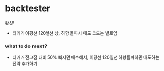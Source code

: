 # backtester
완성!
- 티커가 이평선 120일선 상, 하향 돌파시 매도 코드는 별로임
### what to do mext?
- 티커가 전고점 대비 50% 빠지면 매수해서, 이평선 120일선 하향돌파하면 매도하는 전략 추가하기